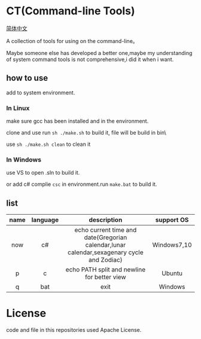 # CT(Command-line Tools)

[简体中文](https://github.com/ruxia-TJY/CT/blob/master/README_cn.md)


A collection of tools for using on the command-line。

Maybe someone else has developed a better one,maybe my understanding of system command tools is not comprehensive,i did it when i want.

## how to use

add to system environment.

### In Linux

make sure gcc has been installed and in the environment.

clone and use run `sh ./make.sh` to build it, file will be build in bin\

use `sh ./make.sh clean` to clean it 

### In Windows
use VS to open .sln to build it.

or add c# complie `csc` in environment.run `make.bat` to build it.

## list

| name | language | description | support OS |
| :--: | :------: | :----------------------------------------: | :-----: |
| now | c# | echo current time and date(Gregorian calendar,lunar calendar,sexagenary cycle and Zodiac) | Windows7,10 |
| p | c | echo PATH split and newline for better view | Ubuntu |
| q | bat | exit | Windows |

# License
code and file in this repositories used Apache License.